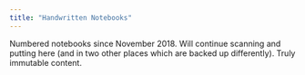 ```yaml
---
title: "Handwritten Notebooks"
---
```


Numbered notebooks since November 2018. Will continue scanning and putting here (and in two other places which are backed up differently). Truly immutable content.
